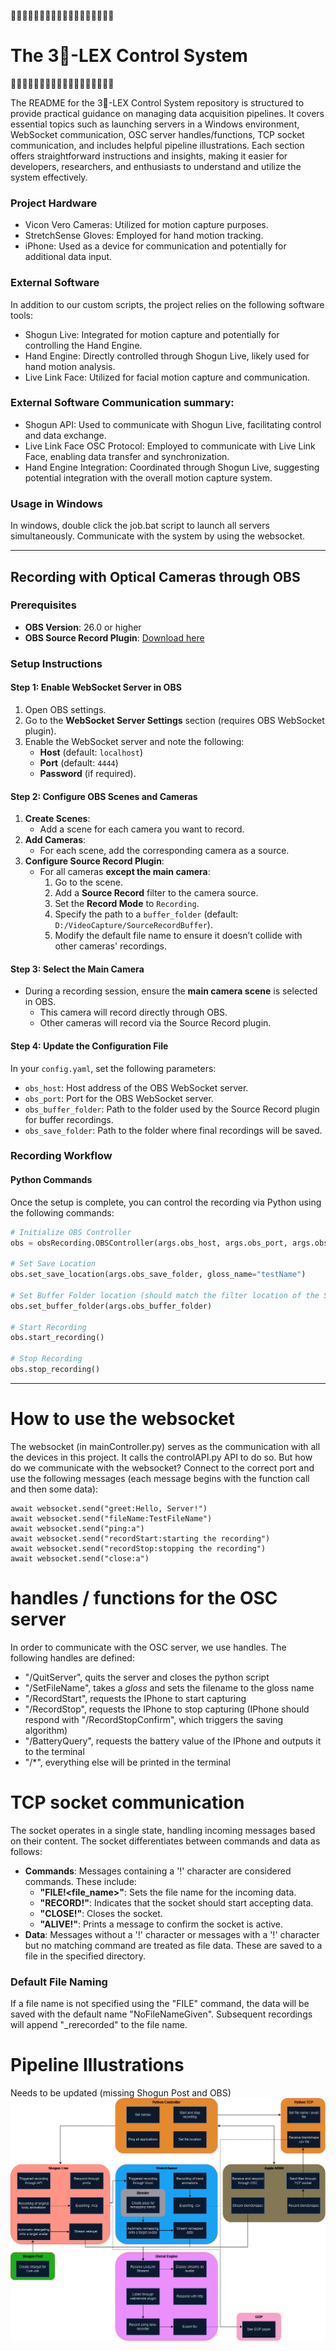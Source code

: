 🍍🍍🍍🍍🍍🍍🍍🍍🍍🍍🍍🍍🍍🍍🍍🍍🍍🍍
# The 3🍍-LEX Control System 
🍍🍍🍍🍍🍍🍍🍍🍍🍍🍍🍍🍍🍍🍍🍍🍍🍍🍍


The README for the 3🍍-LEX Control System repository is structured to provide practical guidance on managing data acquisition pipelines. It covers essential topics such as launching servers in a Windows environment, WebSocket communication, OSC server handles/functions, TCP socket communication, and includes helpful pipeline illustrations. Each section offers straightforward instructions and insights, making it easier for developers, researchers, and enthusiasts to understand and utilize the system effectively.

### Project Hardware
- Vicon Vero Cameras: Utilized for motion capture purposes.
- StretchSense Gloves: Employed for hand motion tracking.
- iPhone: Used as a device for communication and potentially for additional data input.

### External Software
In addition to our custom scripts, the project relies on the following software tools:
- Shogun Live: Integrated for motion capture and potentially for controlling the Hand Engine.
- Hand Engine: Directly controlled through Shogun Live, likely used for hand motion analysis.
- Live Link Face: Utilized for facial motion capture and communication.

### External Software Communication summary:
- Shogun API: Used to communicate with Shogun Live, facilitating control and data exchange.
- Live Link Face OSC Protocol: Employed to communicate with Live Link Face, enabling data transfer and synchronization.
- Hand Engine Integration: Coordinated through Shogun Live, suggesting potential integration with the overall motion capture system.

### Usage in Windows
In windows, double click the job.bat script to launch all servers simultaneously. Communicate with the system by using the websocket.

---

## Recording with Optical Cameras through OBS

### Prerequisites
- **OBS Version**: 26.0 or higher
- **OBS Source Record Plugin**: [Download here](https://obsproject.com/forum/resources/source-record.1285/)

### Setup Instructions

#### Step 1: Enable WebSocket Server in OBS
1. Open OBS settings.
2. Go to the **WebSocket Server Settings** section (requires OBS WebSocket plugin).
3. Enable the WebSocket server and note the following:
   - **Host** (default: `localhost`)
   - **Port** (default: `4444`)
   - **Password** (if required).


#### Step 2: Configure OBS Scenes and Cameras
1. **Create Scenes**:
   - Add a scene for each camera you want to record.
2. **Add Cameras**:
   - For each scene, add the corresponding camera as a source.
3. **Configure Source Record Plugin**:
   - For all cameras **except the main camera**:
     1. Go to the scene.
     2. Add a **Source Record** filter to the camera source.
     3. Set the **Record Mode** to `Recording`.
     4. Specify the path to a `buffer_folder` (default: `D:/VideoCapture/SourceRecordBuffer`).
     5. Modify the default file name to ensure it doesn’t collide with other cameras' recordings.


#### Step 3: Select the Main Camera
- During a recording session, ensure the **main camera scene** is selected in OBS. 
  - This camera will record directly through OBS.
  - Other cameras will record via the Source Record plugin.


#### Step 4: Update the Configuration File
In your `config.yaml`, set the following parameters:
- `obs_host`: Host address of the OBS WebSocket server.
- `obs_port`: Port for the OBS WebSocket server.
- `obs_buffer_folder`: Path to the folder used by the Source Record plugin for buffer recordings.
- `obs_save_folder`: Path to the folder where final recordings will be saved.


### Recording Workflow

#### Python Commands
Once the setup is complete, you can control the recording via Python using the following commands:

```python
# Initialize OBS Controller
obs = obsRecording.OBSController(args.obs_host, args.obs_port, args.obs_password, popUp=popUp.PopUp())

# Set Save Location
obs.set_save_location(args.obs_save_folder, gloss_name="testName")

# Set Buffer Folder location (should match the filter location of the Source Record plugin)
obs.set_buffer_folder(args.obs_buffer_folder)

# Start Recording
obs.start_recording()

# Stop Recording
obs.stop_recording()
```

---

# How to use the websocket
The websocket (in mainController.py) serves as the communication with all the devices in this project. It calls the controlAPI.py API to do so. But how do we communicate with the websocket? Connect to the correct port and use the following messages (each message begins with the function call and then some data):
```
await websocket.send("greet:Hello, Server!")
await websocket.send("fileName:TestFileName")
await websocket.send("ping:a")
await websocket.send("recordStart:starting the recording")
await websocket.send("recordStop:stopping the recording")
await websocket.send("close:a")
```


# handles / functions for the OSC server
In order to communicate with the OSC server, we use handles. The following handles are defined:
- "/QuitServer", quits the server and closes the python script
- "/SetFileName", takes a _gloss_ and sets the filename to the gloss name
- "/RecordStart", requests the IPhone to start capturing
-  "/RecordStop", requests the IPhone to stop capturing (IPhone should respond with "/RecordStopConfirm", which triggers the saving algorithm)
- "/BatteryQuery", requests the battery value of the IPhone and outputs it to the terminal
- "/*", everything else will be printed in the terminal

# TCP socket communication
The socket operates in a single state, handling incoming messages based on their content. The socket differentiates between commands and data as follows:

- **Commands**: Messages containing a '!' character are considered commands. These include:
  - **"FILE!<file_name>"**: Sets the file name for the incoming data.
  - **"RECORD!<message>"**: Indicates that the socket should start accepting data.
  - **"CLOSE!<message>"**: Closes the socket.
  - **"ALIVE!<message>"**: Prints a message to confirm the socket is active.
- **Data**: Messages without a '!' character or messages with a '!' character but no matching command are treated as file data. These are saved to a file in the specified directory.

### Default File Naming
If a file name is not specified using the "FILE" command, the data will be saved with the default name "NoFileNameGiven". Subsequent recordings will append "_rerecorded" to the file name.

# Pipeline Illustrations
Needs to be updated (missing Shogun Post and OBS)
![Pipeline](/img/PipelineSignbankProject2.png)

